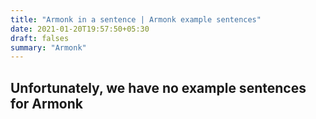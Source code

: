 ```yaml
---
title: "Armonk in a sentence | Armonk example sentences"
date: 2021-01-20T19:57:50+05:30
draft: falses
summary: "Armonk"
---
```

## Unfortunately, we have no example sentences for Armonk                 
